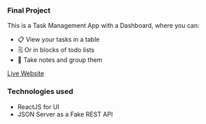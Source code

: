 ### Final Project

This is a Task Management App with a Dashboard, where you can:
- 📋 View your tasks in a table
- 🗒 Or in blocks of todo lists
- 📝 Take notes and group them

[Live Website](https://georgelepsaya.github.io/final_project/)

### Technologies used
- ReactJS for UI
- JSON Server as a Fake REST API
